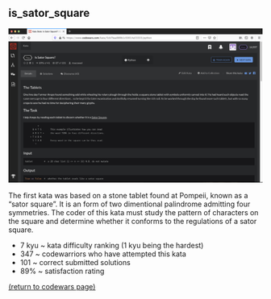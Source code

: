 ## is_sator_square

<img src="images/is_sator_square_screen_shot.png?raw=true"/>

The first kata was based on a stone tablet found at Pompeii, known as a “sator square”. It is an form of two dimentional palindrome admitting four symmetries. The coder of this kata must study the pattern of characters on the square and determine whether it conforms to the regulations of a sator square.

* 7 kyu ~ kata difficulty ranking (1 kyu being the hardest)
* 347 ~ codewarriors who have attempted this kata
* 101 ~ correct submitted solutions
* 89% ~ satisfaction rating

<a href="https://rowcased.github.io/alternate_page.md#creator">(return to codewars page)</a>
